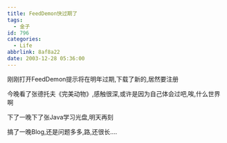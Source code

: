 ```yaml
---
title: FeedDemon快过期了
tags:
  - 金子
id: 796
categories:
  - Life
abbrlink: 8af8a22
date: 2003-12-28 05:36:00
---
```

刚刚打开FeedDemon提示将在明年过期,下载了新的,居然要注册

今晚看了张德托夫《完美动物》,感触很深,或许是因为自己体会过吧,唉,什么世界啊

下了一晚下了张Java学习光盘,明天再刻

搞了一晚Blog,还是问题多多,路,还很长....